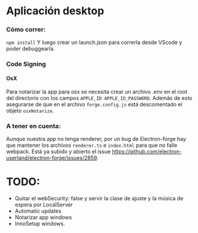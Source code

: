 # Aplicación desktop

### Cómo correr:

`npm install`
Y luego crear un launch.json para correrla desde VScode y poder debuggearla.

### Code Signing

#### OsX

Para notarizar la app para osx se necesita crear un archivo .env en el root del directorio con los campos `APPLE_ID APPLE_ID_PASSWORD`. Además de esto asegurarse de que en el archivo `forge.config.js` está descomentado el objeto `osxNotarize`.

### A tener en cuenta:

Aunque nuestra app no tenga renderer, por un bug de Electron-forge hay que mantener los archivos `renderer.ts` e `index.html` para que no falle webpack. Está ya subido y abierto el issue https://github.com/electron-userland/electron-forge/issues/2859.

# TODO:

- Quitar el webSecurity: false y servir la clase de ajuste y la música de espera por LocalServer
- Automatic updates
- Notarizar app windows
- InnoSetup windows.

